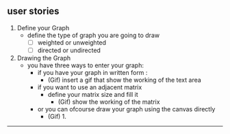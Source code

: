 ## user stories
1. Define your Graph
    - define the type of graph you are going to draw
        - [ ] weighted or unweighted
        - [ ] directed or undirected

2. Drawing the Graph
    - you have three ways to enter your graph:
        - if you have your graph in written form :
            - (Gif) insert a gif that show the working of the text area
        - if you want to use an adjacent matrix
            - define your matrix size and fill it
                - (Gif) show the working of the matrix
        - or you can ofcourse draw your graph using the canvas directly
            - (Gif)
                1.
----
